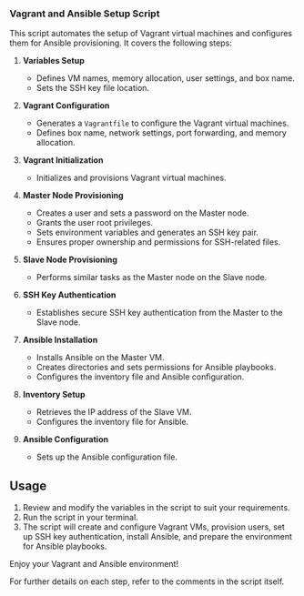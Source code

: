### Vagrant and Ansible Setup Script

This script automates the setup of Vagrant virtual machines and configures them for Ansible provisioning. It covers the following steps:

1. **Variables Setup**
   - Defines VM names, memory allocation, user settings, and box name.
   - Sets the SSH key file location.

2. **Vagrant Configuration**
   - Generates a `Vagrantfile` to configure the Vagrant virtual machines.
   - Defines box name, network settings, port forwarding, and memory allocation.

3. **Vagrant Initialization**
   - Initializes and provisions Vagrant virtual machines.

4. **Master Node Provisioning**
   - Creates a user and sets a password on the Master node.
   - Grants the user root privileges.
   - Sets environment variables and generates an SSH key pair.
   - Ensures proper ownership and permissions for SSH-related files.

5. **Slave Node Provisioning**
   - Performs similar tasks as the Master node on the Slave node.

6. **SSH Key Authentication**
   - Establishes secure SSH key authentication from the Master to the Slave node.

7. **Ansible Installation**
   - Installs Ansible on the Master VM.
   - Creates directories and sets permissions for Ansible playbooks.
   - Configures the inventory file and Ansible configuration.

8. **Inventory Setup**
   - Retrieves the IP address of the Slave VM.
   - Configures the inventory file for Ansible.

9. **Ansible Configuration**
   - Sets up the Ansible configuration file.

## Usage

1. Review and modify the variables in the script to suit your requirements.
2. Run the script in your terminal.
3. The script will create and configure Vagrant VMs, provision users, set up SSH key authentication, install Ansible, and prepare the environment for Ansible playbooks.

Enjoy your Vagrant and Ansible environment!

For further details on each step, refer to the comments in the script itself.
